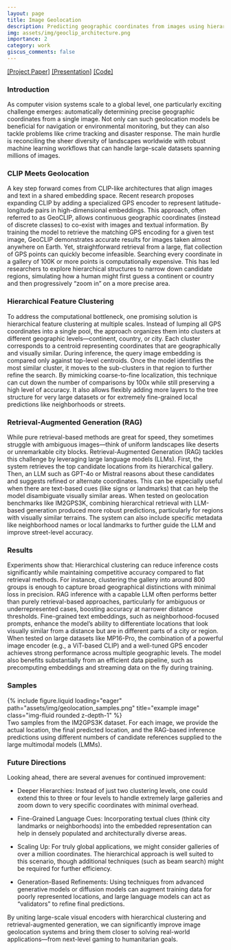 ```yaml
---
layout: page
title: Image Geolocation
description: Predicting geographic coordinates from images using hierarchical clustering and retrieval augmented generation.
img: assets/img/geoclip_architecture.png
importance: 2
category: work
giscus_comments: false
---
```


[[Project Paper]](assets/pdf/CV_project_image_geolocation_final.pdf) [[Presentation]](assets/pdf/Image-Geolocation.pdf) [[Code]](https://github.com/satyachillale/g3-gg)

### Introduction


As computer vision systems scale to a global level, one particularly exciting challenge emerges: automatically determining precise geographic coordinates from a single image. Not only can such geolocation models be beneficial for navigation or environmental monitoring, but they can also tackle problems like crime tracking and disaster response. The main hurdle is reconciling the sheer diversity of landscapes worldwide with robust machine learning workflows that can handle large-scale datasets spanning millions of images.

### CLIP Meets Geolocation


A key step forward comes from CLIP-like architectures that align images and text in a shared embedding space. Recent research proposes expanding CLIP by adding a specialized GPS encoder to represent latitude-longitude pairs in high-dimensional embeddings. This approach, often referred to as GeoCLIP, allows continuous geographic coordinates (instead of discrete classes) to co-exist with images and textual information. By training the model to retrieve the matching GPS encoding for a given test image, GeoCLIP demonstrates accurate results for images taken almost anywhere on Earth.
Yet, straightforward retrieval from a large, flat collection of GPS points can quickly become infeasible. Searching every coordinate in a gallery of 100K or more points is computationally expensive. This has led researchers to explore hierarchical structures to narrow down candidate regions, simulating how a human might first guess a continent or country and then progressively “zoom in” on a more precise area.

### Hierarchical Feature Clustering


To address the computational bottleneck, one promising solution is hierarchical feature clustering at multiple scales. Instead of lumping all GPS coordinates into a single pool, the approach organizes them into clusters at different geographic levels—continent, country, or city. Each cluster corresponds to a centroid representing coordinates that are geographically and visually similar. During inference, the query image embedding is compared only against top-level centroids. Once the model identifies the most similar cluster, it moves to the sub-clusters in that region to further refine the search.
By mimicking coarse-to-fine localization, this technique can cut down the number of comparisons by 100x while still preserving a high level of accuracy. It also allows flexibly adding more layers to the tree structure for very large datasets or for extremely fine-grained local predictions like neighborhoods or streets.

### Retrieval-Augmented Generation (RAG)


While pure retrieval-based methods are great for speed, they sometimes struggle with ambiguous images—think of uniform landscapes like deserts or unremarkable city blocks. Retrieval-Augmented Generation (RAG) tackles this challenge by leveraging large language models (LLMs). First, the system retrieves the top candidate locations from its hierarchical gallery. Then, an LLM such as GPT-4o or Mistral reasons about these candidates and suggests refined or alternate coordinates. This can be especially useful when there are text-based cues (like signs or landmarks) that can help the model disambiguate visually similar areas.
When tested on geolocation benchmarks like IM2GPS3K, combining hierarchical retrieval with LLM-based generation produced more robust predictions, particularly for regions with visually similar terrains. The system can also include specific metadata like neighborhood names or local landmarks to further guide the LLM and improve street-level accuracy.

### Results


Experiments show that:
Hierarchical clustering can reduce inference costs significantly while maintaining competitive accuracy compared to flat retrieval methods. 
For instance, clustering the gallery into around 800 groups is enough to capture broad geographical distinctions with minimal loss in precision.
RAG inference with a capable LLM often performs better than purely retrieval-based approaches, particularly for ambiguous or underrepresented cases, boosting accuracy at narrower distance thresholds.
Fine-grained text embeddings, such as neighborhood-focused prompts, enhance the model’s ability to differentiate locations that look visually similar from a distance but are in different parts of a city or region.
When tested on large datasets like MP16-Pro, the combination of a powerful image encoder (e.g., a ViT-based CLIP) and a well-tuned GPS encoder achieves strong performance across multiple geographic levels. The model also benefits substantially from an efficient data pipeline, such as precomputing embeddings and streaming data on the fly during training.

### Samples

<div class="row">
    <div class="col-sm mt-3 mt-md-0">
        {% include figure.liquid loading="eager" path="assets/img/geolocation_samples.png" title="example image" class="img-fluid rounded z-depth-1" %}
    </div>
</div>

<div class="caption">
    Two samples from the IM2GPS3K dataset. For each image, we provide the actual location, the final
predicted location, and the RAG-based inference predictions using different numbers of candidate references supplied to the large multimodal models (LMMs).

</div>

### Future Directions


Looking ahead, there are several avenues for continued improvement:
- Deeper Hierarchies: Instead of just two clustering levels, one could extend this to three or four levels to handle extremely large galleries and zoom down to very specific coordinates with minimal overhead.

- Fine-Grained Language Cues: Incorporating textual clues (think city landmarks or neighborhoods) into the embedded representation can help in densely populated and architecturally diverse areas.

- Scaling Up: For truly global applications, we might consider galleries of over a million coordinates. The hierarchical approach is well suited to this scenario, though additional techniques (such as beam search) might be required for further efficiency.

- Generation-Based Refinements: Using techniques from advanced generative models or diffusion models can augment training data for poorly represented locations, and large language models can act as “validators” to refine final predictions.

By uniting large-scale visual encoders with hierarchical clustering and retrieval-augmented generation, we can significantly improve image geolocation systems and bring them closer to solving real-world applications—from next-level gaming to humanitarian goals.